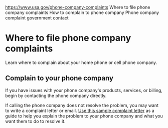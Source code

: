 

https://www.usa.gov/phone-company-complaints
Where to file phone company complaints
How to complain to phone company
Phone company complaint government contact

Where to file phone company complaints
======================================

Learn where to complain about your home phone or cell phone company.

**Complain to your phone company**
----------------------------------

If you have issues with your phone company's products, services, or billing, begin by contacting the phone company directly.

If calling the phone company does not resolve the problem, you may want to write a complaint letter or email.
[Use this sample complaint letter](https://consumer.ftc.gov/articles/sample-customer-complaint-letter)
as a guide to help you explain the problem to your phone company and what you want them to do to resolve it.
